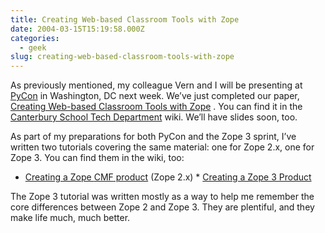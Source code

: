 ```yaml
---
title: Creating Web-based Classroom Tools with Zope
date: 2004-03-15T15:19:58.000Z
categories:
  - geek
slug: creating-web-based-classroom-tools-with-zope
---
```

As previously mentioned, my colleague Vern and I will be presenting at [PyCon][1]  in Washington, <span class="caps">DC</span> next week. We’ve just completed our paper, [Creating Web-based Classroom Tools with Zope][2] . You can find it in the [Canterbury School Tech Department][3]  wiki. We’ll have slides soon, too.

As part of my preparations for both PyCon and the Zope 3 sprint, I’ve written two tutorials covering the same material: one for Zope 2.x, one for Zope 3. You can find them in the wiki, too:

* [Creating a Zope <span class="caps">CMF</span> product][4]  (Zope 2.x) * [Creating a Zope 3 Product][5]

The Zope 3 tutorial was written mostly as a way to help me remember the core differences between Zope 2 and Zope 3. They are plentiful, and they make life much, much better.



 [1]: http://pycon.org
 [2]: http://tech.canterburyschool.org/tech/PyCon_2004
 [3]: http://tech.canterburyschool.org/tech/
 [4]: http://tech.canterburyschool.org/tech/ZopeProductTutorial
 [5]: http://tech.canterburyschool.org/tech/Zope3ProductTutorial
